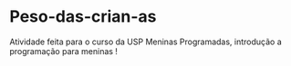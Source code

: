 # Peso-das-crian-as
Atividade feita para o curso da USP Meninas Programadas, introdução a programação para meninas !
